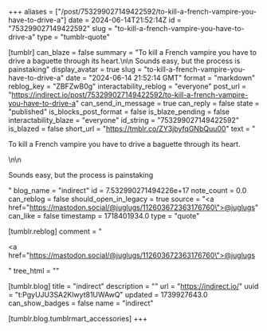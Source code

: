 +++
aliases = ["/post/753299027149422592/to-kill-a-french-vampire-you-have-to-drive-a"]
date = 2024-06-14T21:52:14Z
id = "753299027149422592"
slug = "to-kill-a-french-vampire-you-have-to-drive-a"
type = "tumblr-quote"

[tumblr]
can_blaze = false
summary = "To kill a French vampire you have to drive a baguette through its heart.\n\n Sounds easy, but the process is painstaking"
display_avatar = true
slug = "to-kill-a-french-vampire-you-have-to-drive-a"
date = "2024-06-14 21:52:14 GMT"
format = "markdown"
reblog_key = "ZBFZwB0g"
interactability_reblog = "everyone"
post_url = "https://indirect.io/post/753299027149422592/to-kill-a-french-vampire-you-have-to-drive-a"
can_send_in_message = true
can_reply = false
state = "published"
is_blocks_post_format = false
is_blaze_pending = false
interactability_blaze = "everyone"
id_string = "753299027149422592"
is_blazed = false
short_url = "https://tmblr.co/ZY3jbyfqGNbQuu00"
text = "<p>To kill a French vampire you have to drive a baguette through its heart.</p>\n\n<p>Sounds easy, but the process is painstaking</p>"
blog_name = "indirect"
id = 7.532990271494226e+17
note_count = 0.0
can_reblog = false
should_open_in_legacy = true
source = "<a href=\"https://mastodon.social/@juglugs/112603672363176760\">@juglugs</a>"
can_like = false
timestamp = 1718401934.0
type = "quote"

[tumblr.reblog]
comment = "<p><a href=\"https://mastodon.social/@juglugs/112603672363176760\">@juglugs</a></p>"
tree_html = ""

[tumblr.blog]
title = "indirect"
description = ""
url = "https://indirect.io/"
uuid = "t:PgyUJU3SA2Klwyt81UWAwQ"
updated = 1739927643.0
can_show_badges = false
name = "indirect"

[tumblr.blog.tumblrmart_accessories]
+++
